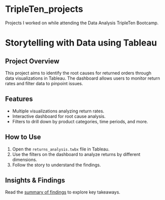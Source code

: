 # TripleTen_projects
Projects I worked on while attending the Data Analysis TripleTen Bootcamp.

# Storytelling with Data using Tableau

## Project Overview
This project aims to identify the root causes for returned orders through data visualizations in Tableau. The dashboard allows users to monitor return rates and filter data to pinpoint issues.

## Features
- Multiple visualizations analyzing return rates.
- Interactive dashboard for root cause analysis.
- Filters to drill down by product categories, time periods, and more.

## How to Use
1. Open the `returns_analysis.twbx` file in Tableau.
2. Use the filters on the dashboard to analyze returns by different dimensions.
3. Follow the story to understand the findings.

## Insights & Findings
Read the [summary of findings](insights/summary_of_findings.md) to explore key takeaways.

